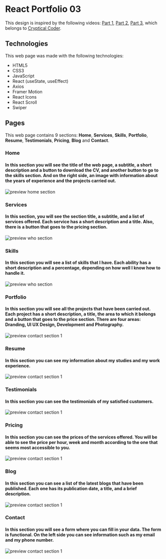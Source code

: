 # React Portfolio 03
This design is inspired by the following videos: [Part 1](https://youtu.be/CShZJmWuTGs), [Part 2](https://youtu.be/I92RzWVF4YU), [Part 3](https://youtu.be/hHEFbYSLgN8), which belongs to [Cryptical Coder](https://www.youtube.com/@CrypticalCoder).

## Technologies
This web page was made with the following technologies:
- HTML5
- CSS3
- JavaScript
- React (useState, useEffect)
- Axios
- Framer Motion
- React Icons
- React Scroll
- Swiper

## Pages
This web page contains 9 sections: **Home**, **Services**, **Skills**, **Portfolio**, **Resume**, **Testimonials**, **Pricing**, **Blog** and **Contact**.

### Home
#### In this section you will see the title of the web page, a subtitle, a short description and a button to download the CV, and another button to go to the skills section. And on the right side, an image with information about the years of experience and the projects carried out.
![preview home section](src/assets/preview-1.png)

### Services
#### In this section, you will see the section title, a subtitle, and a list of services offered. Each service has a short description and a title. Also, there is a button that goes to the pricing section.
![preview who section](src/assets/preview-2)

### Skills
#### In this section you will see a list of skills that I have. Each ability has a short description and a percentage, depending on how well I know how to handle it.
![preview who section](src/assets/preview-3.png)

### Portfolio
#### In this section you will see all the projects that have been carried out. Each project has a short description, a title, the area to which it belongs and a button that goes to the price section. There are four areas: Dranding, UI UX Design, Development and Photography.
![preview contact section 1](src/assets/preview-4.png)

### Resume
#### In this section you can see my information about my studies and my work experience.
![preview contact section 1](src/assets/preview-5.png)

### Testimonials
#### In this section you can see the testimonials of my satisfied customers.
![preview contact section 1](src/assets/preview-6.png)

### Pricing
#### In this section you can see the prices of the services offered. You will be able to see the price per hour, week and month according to the one that seems most accessible to you.
![preview contact section 1](src/assets/preview-7.png)

### Blog
#### In this section you can see a list of the latest blogs that have been published. Each one has its publication date, a title, and a brief description.
![preview contact section 1](src/assets/preview-8.png)

### Contact
#### In this section you will see a form where you can fill in your data. The form is functional. On the left side you can see information such as my email and my phone number.
![preview contact section 1](src/assets/preview-8.png)
